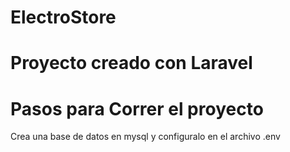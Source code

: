 # ElectroStore

# Proyecto creado con Laravel

# Pasos para Correr el proyecto
Crea una base de datos en mysql y configuralo en el archivo .env